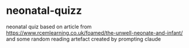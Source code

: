 # neonatal-quizz
neonatal quiz based on article from https://www.rcemlearning.co.uk/foamed/the-unwell-neonate-and-infant/ and some random reading
artefact created by prompting claude

